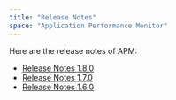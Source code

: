 ```yaml
---
title: "Release Notes"
space: "Application Performance Monitor"
---
```

Here are the release notes of APM:

*   [Release Notes 1.8.0](Release+Notes+1.8.0)
*   [Release Notes 1.7.0](Release+Notes+1.7.0)
*   [Release Notes 1.6.0](Release+Notes+1.6.0)

